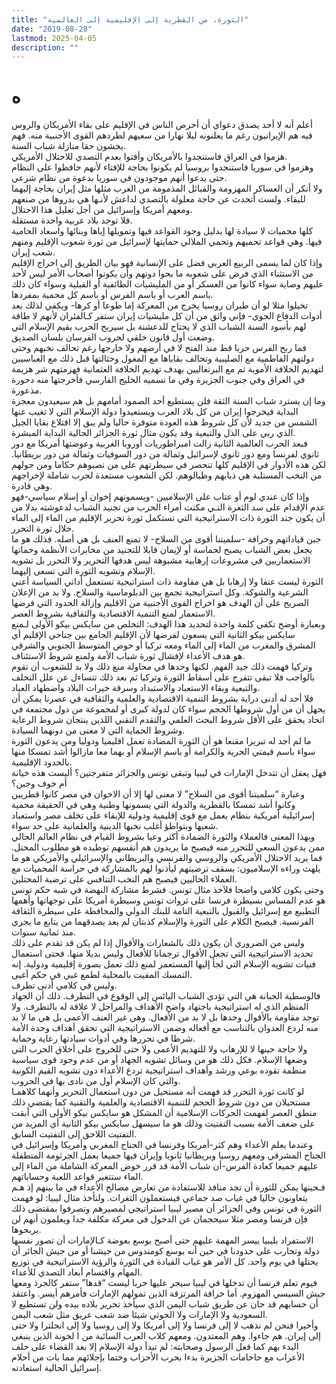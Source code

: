 ```yaml
---
title: "الثورة، من القطرية إلى الإقليمية إلى العالمية"
date: "2019-08-28"
lastmod: 2025-04-05
description: ""
---
```

# **ه**

أعلم أنه لا أحد يصدق دعواي أن أحرص الناس في الإقليم على بقاء الأمريكان والروس فيه هم الإيرانيون رغم ما يعلنونه ليلا نهارا من سعيهم لطردهم القوى الأجنبية منه. فهم يخشون حقا منازلة شباب السنة.  
هزموا في العراق فاستنجدوا بالأمريكان وأفتوا بعدم التصدي للاحتلال الأمريكي.  
وهزموا في سوريا فاستنجدوا بروسيا لم يكونوا بحاجة للإفتاء لأنهم حافظوا على النظام حتى يدعوا أنهم موجودون في سوريا بدعوة من نظام شرعي.  
ولا أنكر أن العساكر المهزومة والقبائل المذمومة من العرب مثلها مثل إيران بحاجة إليهما للبقاء. ولست أتحدث عن حاجة معلولة بالتصدي لداعش لأنـها هي بدروها من صنعهم ومعهم أمريكا وإسرائيل من أجل تعليل هذا الاحتلال.  
فلا توجد بلاد عربية واحدة مستقلة.  
كلها محميات لا سيادة لها بدليل وجود القواعد فيها وتمويلها إياها وبنائها واسعاد الحامية فيها. وهي قواعد تحميهم وتحمي الملالي حمايتها لإسرائيل من ثورة شعوب الإقليم ومنهم شعب إيران.  
وإذا كان لما يسمى الربيع العربي فضل على الإنسانية فهو بيان الطريق إلى اخراج الإقليم من الاستثناء الذي فرض على شعوبه ما بحوا دونهم وأن يكونوا أصحاب الأمر ليس لأحد عليهم وصاية سواء كانوا من العسكر أو من المليشيات الطائفية أو القبلية وسواء كان ذلك باسم العرب أو باسم الفرس أو باسم كل محمية بمفردها.  
تخيلوا مثلا لو أن طيران روسيا يخرج من المعركة إما طوعا أو كرها- ويكفي لذلك بعد أدوات الدفاع الجوي- فإني واثق من أن كل مليشيات إيران ستفر كـالفئران لأنهم لا طاقة لهم بأسود السنة الشباب الذي لا يحتاج للدعشنة بل سيربح الحرب بقيم الإسلام التي وضعت أول قانون خلقي لحروب الفرسان بلسان الصديق.  
فما ربح الفرس حربا قط منذ الفتح لا في أرضهم ولا خارجها رغم تحالف نخبهم وحتى دولتهم الفاطمية مع الصليبية وتحالف بقاياها مع المغول وحثالتها قبل ذلك مع العباسيين لتهديم الخلافة الأموية ثم مع البرتغاليين بهدف تهديم الخلافة العثمانية فهزمتهم شر هزيمة في العراق وفي جنوب الجزيرة وفي ما تسميه الخليج الفارسي فأخرجتها منه دحورة مذعورة.  
وما إن يسترد شباب السنة الثقة فلن يستطيع أحد الصمود أمامهم بل هم سيعيدون معجزة البداية فيخرجوا إيران من كل بلاد العرب ويستعيدوا دولة الإسلام التي لا تغيب عنها الشمس من جديد لأن كل شروط هذه العودة متوفرة حاليا ولم يبق إلا اقتلاع بقايا الجيل الذي ربي على الذل والتبعية وقد يكون مثال ثورة الجزائر الحالية البداية المبشرة.  
فبعد الحرب العالمية الثانية زالت امبراطوريات أوروبا الغربية وعوضتها أمريكا مع دور ثانوي لفرنسا ومع دور ثانوي لإسرائيل وثمالة من دور السوفيات وثمالة من دور بريطانيا. لكن هذه الأدوار في الإقليم كلها تنحصر في سيطرتهم على من نصبوهم حكاما ومن حولهم من النخب المستلبة هي ذبابهم وطبالوهم. لكن الشعوب مستعدة لحرب شاملة لإخراجهم وهي قادرة.  
وإذا كان عندي لوم أو عتاب على الإسلاميين -ويسمونهم إخوان أو إسلام سياسي-فهو عدم الإقدام على سد الثغرة التـي مكنت أمراء الحرب من تجنيد الشباب لدعوشته بدلا من أن يكون جند الثورة ذات الاستراتيجية التي تستكمل ثورة تحرير الإقليم من الماء إلى الماء خلال ثورة التحرر.  
جبن قياداتهم وخرافة -سلميتنا أقوى من السلاح- لا تمنع العنف بل هي أصله. فذلك هو ما يجعل بعض الشباب يصبح لحماسة أو لإيمان قابلا للتجنيد من مخابرات الأنظمة وحماتها الاستعماريين في مشروعات إرهابية مشبوهة ليس هدفها التحرير ولا التحرر بل تشويه الإسلام وتشويه الثورة التي تسعى إليهما.  
الثورة ليست عنفا ولا إرهابا بل هي مقاومة ذات استراتيجية تستعمل أداتي السياسة أعني الشرعية والشوكة. وكل استراتيجية تجمع بين الدبلوماسية والسلاح. ولا بد من الإعلان الصريح على أن الهدف هو اخراج القوى الأجنبية من الاقليم وإزالة الحدود التي فرضها الاستعمار لمنع التنمية الاقتصادية والثقافية بشروط العصر.  
وبعبارة أوضح تكفي كلمة واحدة لتحديد هذا الهدف: التخلص من سايكس بيكو الأولى لـمنع سايكس بيكو الثانية التي يسعون لفرضها لأن الإقليم الجامع بين جناحي الإقليم أي المشرق والمغرب من الماء إلى الماء ومعه تركيا أو حوض المتوسط الجنوبي والشرقي هو هدف الأعداء لإفشال ثورة شباب الأمة ولمنع شروط الاستئناف.  
وتركيا فهمت ذلك جيد الفهم. لكنها وحدها في محاولة منع ذلك ولا بد للشعوب أن تقوم بالواجب فلا تبقى تتفرج على أسقاط الثورة وتركيا ثم بعد ذلك تتساءل عن علل التخلف والتبعية وبقاء الاستعباد والاستبداد وسرقة خيرات البلاد واضطهاد العباد.  
فلا أحد له أدنى دراية بشروط التنمية الاقتصادية والعلمية والثقافية في عصرنا يمكن أن يجهل أن من أول شروطها الحجم سواء كان لدولة كبرى أو لمجموعة من دول مجتمعة في اتحاد يحقق على الأقل شروط البحث العلمي والتقدم التقني اللذين ينتجان شروط الرعاية وشروط الحماية التي لا معنى من دونهما السيادة.  
ما لم أجد له تبريرا مقنعا هو أن الثورة المضادة تعمل اقليميا ودوليا ومن يدعون الثورة سواء باسم قيمتي الحرية والكرامة أو باسم الإسلام أو بهما معا مازالوا أشد تمسكا منها بالحدود الإقليمية.  
فهل يعقل أن تتدخل الإمارات في ليبيا وتبقى تونس والجزائر متفرجتين؟ أليست هذه خيانة أم خوف وجبن؟  
وعبارة “سلميتنا أقوى من السلاح” لا معنى لها إلا أن الاخوان في مصر كانوا قطريين وكانوا أشد تمسكا بالقطرية والدولة التي يسمونها وطنية وهي في الحقيقة محمية إسرائيلية أمريكية بنظام يعمل مع قوى إقليمية ودولية للإبقاء على تخلف مصر واستعباد شعبها وبتواطؤ أغلب نخبها الدينية والعلمانية على حد سواء.  
وبهذا المعنى فالعملاء والثورة الضمادة أكثر وعيا بشروط القيام في نظام العالم الحالي ممن يدعون السعي للتحرر منه فيصبح ما يريدون هم أنفسهم توطيده هو مطلوب المحتل. فما يريد الاحتلال الأمريكي والروسي والفرنسي والبريطاني والإسرائيلي والأمريكي هو ما يلهث وراءه الإسلاميون: بسقف ترضيتهم ليأذنوا لهم بالمشاركة في حراسة المحميات مع العملاء الحاليين فيصبح هم النخب التنافس على ترضية المحتلين.  
وحتى يكون كلامي واضحا فلآخذ مثال تونس. فشرط مشاركة النهضة في شبه حكم تونس هو عدم المساس بسيطرة فرنسا على ثروات تونس وسيطرة أمريكا على توجهاتها وأهمها التطبيع مع إسرائيل والقبول بالتبعية التامة للبنك الدولي والمحافظة على سيطرة الثقافة الفرنسية. فيصبح الكلام على الثورة والإسلام كذبتان لم يعد يصدقهما من يتابع ما يجري منذ ثمانية سنوات.  
وليس من الضروري أن يكون ذلك بالشعارات والأقوال إذا لم يكن قد تقدم على ذلك تحديد الاستراتيجية التي تجعل الأقوال ترجمانا للأفعال وليس بديلا منها. فحتى استعمال فنيات تشويه الإسلام التي لجأ إليها المستعمر لمنع ذلك تعمل بصورة إقليمية ودولية. إنه التمسك المقيت بالمحلية لطمع غبي في حكم أغبى.  
وليس في كلامي أدنى تطرف.  
فالوسطية الجبانة هي التي تؤدي الشباب اليائس إلى الوقوع في التطرف. ذلك أن الجهاد المنظم الذي له استراتيجية باجتهاد واضح الأهداف والمراحل لا علاقة له بالتطرف. ولا توجد مقاومة بالأقوال وحدها بل لا بد من الأفعال. وهي غير العنف الأعمى بل هي ما لا بد منه لردع العدوان بالتناسب مع أفعاله وضمن الاستراتيجية التي تحقق أهداف وحدة الأمة شرطا في تحررها وفي أدوات سيادتها رعاية وحماية.  
ولا حاجة حينها لا للإرهاب ولا للتهديم الأعمى ولا حتى للخروج على أخلاق الحرب التي وضعها الإسلام. فكل ذلك هو من وسائل تشويه الجهاد أو من عدم وجود قوى سياسية منظمة تقوده بوعي ورشد وأهداف استراتيجية تردع الأعداء دون تشويه القيم الكونية والتي كان الإسلام أول من نادى بها في الحروب.  
لو كانت ثورة التحرر قد فهمت أنه مستحيل من دون استعمال التحرير وأنهما كلاهمـا مستحيلان من دون شروط الحجم للتنمية الاقتصادية والعلمية والتقنية كما يقتضي ذلك منطق العصر لفهمت الحركات الإسلامية أن المشكل هو سايكس بيكو الأولى التي أبقت على ضعف الأمة بسبب التفتيت وذلك هو ما سيسهل سايكس بيكو الثانية أي المزيد من التفتيت اللاحق إلى التفتيت السابق.  
وعندما يعلم الأعداء وهم كثر-أمريكا وفرنسا في الجناح المغربي وأمريكا وإسرائيل في الجناح المشرقي ومعهم روسيا وبريطانيا ثانويا وإيران فيها جميعا بعمل الجرثومة المتطفلة عليهم جميعا كعادة الفرس-أن شباب الأمة قد قرر خوض المعركة الشاملة من الماء إلى الماء ستتغير قواعد اللعبة وحساباتهم.  
فـحينها يمكن للثورة أن تجد منافذ للاستفادة من تعارض مصالح الأعداء في ما بينهم إذ هـم يتعاونون حاليا في غياب صد جماعي فيستعملون الثغرات. ولنأخذ مثال ليبيا: لو فهمت الثورة في تونس وفي الجزائر أن مصير ليبيا استراتيجي لمصيرهم وتصرفوا بمقتضى ذلك فإن فرنسا ومصر مثلا سيحجمان عن الدخول في معركة مكلفة جدا ويعلمون أنهم لن يربحوها.  
الاستفراد بليبيا ييسر المهمة عليهم حتى أصبح بوسع بعوضة كـالإمارات أن تصور نفسها دولة وتحارب على حدودنا في حين أنه بوسع كومندوس من جيشنا أو من جيش الجائر أن يحتلها في يوم واحد. كل الأمر هو غياب القيادة في الثورة والرؤية الاستراتيجية في توزيع المهام واقتسام أبعاد التصدي للأعداء.  
فيوم تعلم فرنسا أن تدخلها في ليبيا سيجر عليها حربا ليست “قدها” ستفر كالجرذ ومعها جيش السيسي المهزوم. أما خرافة المرتزقة الذين تمولهم الإمارات فأمرهم أيسر. واعتقد أن حسابهم قد حان عن طريق شباب اليمن الذي سيأخذ تحرير بلاده بيده ولن تستطيع لا السعودية ولا الإمارات ولا الحوثي شيئا ضد شعب عريق مثل شعب اليمن.  
وأخيرا فنحن لم نذهب لا إلى فرنسا ولا إلى أمريكا ولا إلى روسيا ولا إلى انجلترا ولا حتى إلى إيران. هم جاءوا. وهم المعتدون. ومعهم كلاب العرب السائبة من ا لخونة الذين ينبغي البدء بهم كما فعل الرسول وصحابته: لم تبدأ دولة الإسلام إلا بعد القضاء على حلف الأعراب مع حاخامات الجزيرة بدءا بحرب الأحزاب وختما بإجلائهم مما بات من أحلام إسرائيل الحالية استعادته.

###
